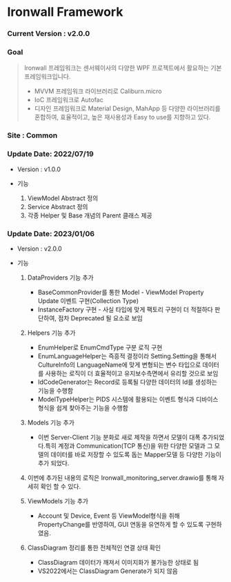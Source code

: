 # Ironwall Framework

### Current Version : v2.0.0

### Goal
> Ironwall 프레임워크는 센서웨이사의 다양한 WPF 프로젝트에서 활요하는 기본 프레임워크입니다.
> * MVVM 프레임워크 라이브러리로 Caliburn.micro
> * IoC 프레임워크로 Autofac
> * 디자인 프레임워크로 Material Design, MahApp
> 등 다양한 라이브러리를 혼합하여, 효율적이고, 높은 재사용성과 Easy to use를 지향하고 있다. 

### Site : Common

### Update Date: 2022/07/19
* Version : v1.0.0

* 기능
    1) ViewModel Abstract 정의
    2) Service Abstract 정의
    3) 각종 Helper 및 Base 개념의 Parent 클래스 제공

### Update Date: 2023/01/06
* Version : v2.0.0

* 기능  
    1) DataProviders 기능 추가
        - BaseCommonProvider를 통한 Model - ViewModel Property Update 이벤트 구현(Collection Type)
        - InstanceFactory 구현 - 사실 타입에 맞게 팩토리 구현이 더 적절하다 판단하여, 점차 Deprecated 될 요소로 보임

    2) Helpers 기능 추가
        - EnumHelper로 EnumCmdType 구분 로직 구현
        - EnumLanguageHelper는 즉흥적 결정이라 Setting.Setting을 통해서 CultureInfo의 LanguageName에 맞게 변형되는 변수 타입으로 데이터를 사용하는 로직이 더 효율적이고 유지보수측면에서 유리할 것으로 보임
        - IdCodeGenerator는 Record로 등록될 다양한 데이터의 Id를 생성하는 기능을 수행함
        - ModelTypeHelper는 PIDS 시스템에 활용되는 이벤트 형식과 디바이스 형식을 쉽게 찾아주는 기능을 수행함
    
    3) Models 기능 추가
        - 이번 Server-Client 기능 분화로 새로 제작을 하면서 모델이 대폭 추가되었다.특히 계정과 Communication(TCP 통신)을 위한 다양한 모델과 그 모델의 데이터를 바로 저장할 수 있도록 돕는 Mapper모델 등 다양한 기능이 추가 되었다.

    4) 이번에 추가된 내용의 로직은 Ironwall_monitoring_server.drawio를 통해 자세히 확인 할 수 있다.

    5) ViewModels 기능 추가
        - Account 및 Device, Event 등 ViewModel형식을 취해 PropertyChange를 반영하여, GUI 연동을 유연하게 할 수 있도록 구현하였음.  

    6) ClassDiagram 정리를 통한 전체적인 연결 상태 확인
        - ClassDiagram 데이터가 깨져서 이미지화가 불가능한 상태로 됨
        - VS2022에서는 ClassDiagram Generate가 되지 않음
  
   